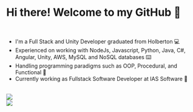 <!DOCTYPE html>

<html lang="en">
    <head>
    </head>
    <body>
        <h1>Hi there! Welcome to my GitHub 👋</h1><br>
        <ul>
            <li> I'm a Full Stack and Unity Developer graduated from Holberton 💻</li>
            <li> Experienced on working with NodeJs, Javascript, Python, Java, C#, Angular, Unity, AWS, MySQL and NoSQL databases ⌨️</li>
            <li> Handling programming paradigms such as OOP, Procedural, and Functional 📝</li>
            <li> Currently working as Fullstack Software Developer at IAS Software 👾</li>
        </ul><br>
        <picture>
            <source 
              srcset="https://github-readme-stats.vercel.app/api?username=NottSr&show_icons=true&theme=dark"
              media="(prefers-color-scheme: dark)"
            />
            <source
              srcset="https://github-readme-stats.vercel.app/api?username=NottSr&show_icons=true"
              media="(prefers-color-scheme: light), (prefers-color-scheme: no-preference)"
            />
            <img src="https://github-readme-stats.vercel.app/api?username=NottSr&show_icons=true" />
        </picture><br>
        <picture>
            <source 
              srcset="https://github-readme-stats.vercel.app/api/top-langs/?username=NottSr&theme=dark&layout=compact&show_icons=true"
              media="(prefers-color-scheme: dark)"
            />
            <source
              srcset="https://github-readme-stats.vercel.app/api/top-langs/?username=NottSr&layout=compact&show_icons=true"
              media="(prefers-color-scheme: light), (prefers-color-scheme: no-preference)"
            />
            <img src="https://github-readme-stats.vercel.app/api/top-langs/?username=NottSr&show_icons=true" />
        </picture>
    </body>
</html>

